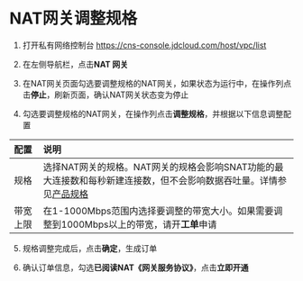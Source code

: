 # NAT网关调整规格
1. 打开私有网络控制台 https://cns-console.jdcloud.com/host/vpc/list

2. 在左侧导航栏，点击**NAT 网关**

3. 在NAT网关页面勾选要调整规格的NAT网关，如果状态为运行中，在操作列点击**停止**，刷新页面，确认NAT网关状态变为停止

4. 勾选要调整规格的NAT网关，在操作列点击**调整规格**，并根据以下信息调整配置

| 配置 | 说明 
| :- | :- |
| 规格 |	选择NAT网关的规格。NAT网关的规格会影响SNAT功能的最大连接数和每秒新建连接数，但不会影响数据吞吐量。详情参见[产品规格](../../Introduction/Specifications.md) |
| 带宽上限 | 在1-1000Mbps范围内选择要调整的带宽大小。如果需要调整到1000Mbps以上的带宽，请开**工单**申请 |

5. 规格调整完成后，点击**确定**，生成订单

6. 确认订单信息，勾选**已阅读NAT《网关服务协议》**，点击**立即开通**
